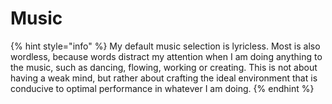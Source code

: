 # Music

{% hint style="info" %}
My default music selection is lyricless. Most is also wordless, because words distract my attention when I am doing anything to the music, such as dancing, flowing, working or creating. This is not about having a weak mind, but rather about crafting the ideal environment that is conducive to optimal performance in whatever I am doing.
{% endhint %}

